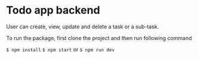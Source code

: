 # Todo app backend

User can create, view, update and delete a task or a sub-task.

To run the package, first clone the project and then run following command

`$ npm install`
`$ npm start` or `$ npm run dev`
